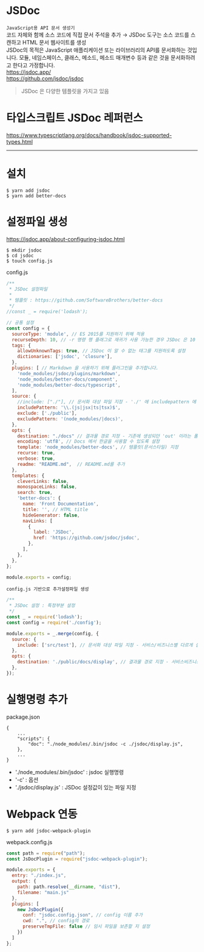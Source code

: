 # JSDoc
`JavaScript용 API 문서 생성기`  
코드 자체와 함께 소스 코드에 직접 문서 주석을 추가 → JSDoc 도구는 소스 코드를 스캔하고 HTML 문서 웹사이트를 생성  
JSDoc의 목적은 JavaScript 애플리케이션 또는 라이브러리의 API를 문서화하는 것입니다. 모듈, 네임스페이스, 클래스, 메소드, 메소드 매개변수 등과 같은 것을 문서화하려고 한다고 가정합니다.  
https://jsdoc.app/  
https://github.com/jsdoc/jsdoc  
> JSDoc 은 다양한 템플릿을 가지고 있음  

# 타입스크립트 JSDoc 레퍼런스  
https://www.typescriptlang.org/docs/handbook/jsdoc-supported-types.html  


-----


# 설치
```
$ yarn add jsdoc
$ yarn add better-docs
```


# 설정파일 생성
https://jsdoc.app/about-configuring-jsdoc.html  
```
$ mkdir jsdoc
$ cd jsdoc
$ touch config.js
```

config.js
```javascript
/**
 * JSDoc 설정파일
 *
 * 템플릿 : https://github.com/SoftwareBrothers/better-docs
 */
//const _ = require('lodash');

// 공통 설정
const config = {
  sourceType: 'module', // ES 2015를 지원하기 위해 적용
  recurseDepth: 10, // -r 명령 행 플래그로 재귀가 사용 가능한 경우 JSDoc 은 10 레벨 깊이의 파일을 검색합니다.
  tags: {
    allowUnknownTags: true, // JSDoc 이 알 수 없는 태그를 지원하도록 설정
    dictionaries: ['jsdoc', 'closure'],
  },
  plugins: [ // Markdown 을 사용하기 위해 플러그인을 추가합니다.
    'node_modules/jsdoc/plugins/markdown',
    'node_modules/better-docs/component',
    'node_modules/better-docs/typescript',
  ],
  source: {
    //include: ["./"], // 문서화 대상 파일 지정 - './' 에 includepattern 에 해당하는 파일을 대상으로 함
    includePattern: '\\.(js|jsx|ts|tsx)$', 
    exclude: ['./public'],
    excludePattern: '(node_modules/|docs)', 
  },
  opts: {
    destination: "./docs" // 결과물 경로 지정 - 기존에 생성되던 'out' 이라는 폴더를 'docs' 라는 폴더로 생성
    encoding: 'utf8', // Docs 에서 한글을 사용할 수 있도록 설정
    template: 'node_modules/better-docs', // 템플릿(문서스타일) 지정
    recurse: true,
    verbose: true,
    readme: "README.md",  // README.md를 추가
  },
  templates: {
    cleverLinks: false,
    monospaceLinks: false,
    search: true,
    'better-docs': {
      name: 'Front Documentation',
      title: '', // HTML title
      hideGenerator: false,
      navLinks: [
        {
          label: 'JSDoc',
          href: 'https://github.com/jsdoc/jsdoc',
        },
      ],
    },
  },
};

module.exports = config;
```

`config.js 기반으로 추가설정파일 생성`
```javascript
/**
 * JSDoc 설정 : 특정부분 설정
 */
const _ = require('lodash');
const config = require('./config');

module.exports = _.merge(config, {
  source: {
    include: ['src/test'], // 문서화 대상 파일 지정 - 서비스/비즈니스별 다르게 설정
  },
  opts: {
    destination: './public/docs/display', // 결과물 경로 지정 - 서비스비즈니스별 다르게 설정
  },
});
```


# 실행명령 추가
package.json
```
{
    ...
    "scripts": {
        "doc": "./node_modules/.bin/jsdoc -c ./jsdoc/display.js",
    },
    ...
}  
```
- './node_modules/.bin/jsdoc' : jsdoc 실행명령  
- '-c' : 옵션  
- './jsdoc/display.js' : JSDoc 설정값이 있는 파일 지정  


# Webpack 연동
```
$ yarn add jsdoc-webpack-plugin
```

webpack.config.js
```javascript
const path = require("path");
const JsDocPlugin = require("jsdoc-webpack-plugin");

module.exports = {
  entry: "./index.js",
  output: {
    path: path.resolve(__dirname, "dist"),
    filename: "main.js"
  },
  plugins: [
    new JsDocPlugin({
      conf: "jsdoc.config.json", // config 이름 추가
      cwd: ".", // config의 경로
      preserveTmpFile: false // 임시 파일을 보존할 지 설정
    })
  ]
};
```


